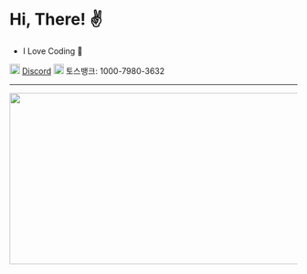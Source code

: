 # Hi, There! ✌️
- I Love Coding 💛

<img src="https://discord.com/assets/847541504914fd33810e70a0ea73177e.ico" width="18px" height="18px"/> [Discord](https://discord.com/users/1102166553027432488)
<img src="https://toss.im/favicon.ico" width="18px" height="18px"/> 토스뱅크: 1000-7980-3632

---

<img
  src="https://render.gitanimals.org/farms/yejunho10"
  width="850"
  height="300"
/>
